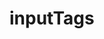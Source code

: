 # inputTags
<blockquote class="imgur-embed-pub" lang="en" data-id="a/rRnlvKh" data-context="false" ><a href="//imgur.com/a/rRnlvKh"></a></blockquote><script async src="//s.imgur.com/min/embed.js" charset="utf-8"></script>
